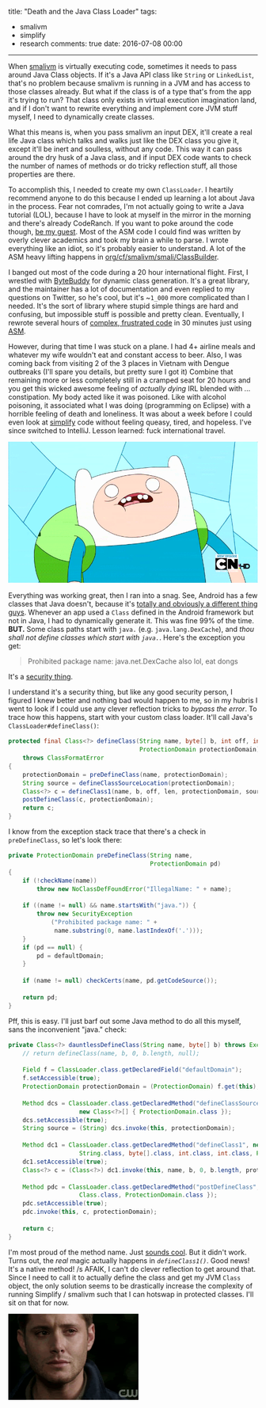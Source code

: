 title: "Death and the Java Class Loader"
tags:
  - smalivm
  - simplify
  - research
comments: true
date: 2016-07-08 00:00
---

When [smalivm](https://calebfenton.github.io/2016/04/30/dalvik-virtual-execution-with-smalivm/) is virtually executing code, sometimes it needs to pass around Java Class objects. If it's a Java API class like `String` or `LinkedList`, that's no problem because smalivm is running in a JVM and has access to those classes already. But what if the class is of a type that's from the app it's trying to run? That class only exists in virtual execution imagination land, and if I don't want to rewrite everything and implement core JVM stuff myself, I need to dynamically create classes.

What this means is, when you pass smalivm an input DEX, it'll create a real life Java class which talks and walks just like the DEX class you give it, except it'll be inert and soulless, without any code. This way it can pass around the dry husk of a Java class, and if input DEX code wants to check the number of names of methods or do tricky reflection stuff, all those properties are there.
<!-- more -->

To accomplish this, I needed to create my own `ClassLoader`. I heartily recommend anyone to do this because I ended up learning a lot about Java in the process. Fear not comrades, I'm not actually going to write a Java tutorial (LOL), because I have to look at myself in the mirror in the morning and there's already CodeRanch. If you want to poke around the code though, [be my guest](https://github.com/CalebFenton/simplify/blob/master/smalivm/src/main/java/org/cf/smalivm/smali/SmaliClassLoader.java). Most of the ASM code I could find was written by overly clever academics and took my brain a while to parse. I wrote everything like an idiot, so it's probably easier to understand. A lot of the ASM heavy lifting happens in [org/cf/smalivm/smali/ClassBuilder](https://github.com/CalebFenton/simplify/blob/master/smalivm/src/main/java/org/cf/smalivm/smali/ClassBuilder.java).

I banged out most of the code during a 20 hour international flight. First, I wrestled with [ByteBuddy](http://bytebuddy.net/#/) for dynamic class generation. It's a great library, and the maintainer has a lot of documentation and even replied to my questions on Twitter, so he's cool, but it's ~`1_000` more complicated than I needed. It's the sort of library where stupid simple things are hard and confusing, but impossible stuff is possible and pretty clean. Eventually, I rewrote several hours of [complex, frustrated code](https://github.com/CalebFenton/simplify/blob/69944abc81bd3c3acee96381221eab95be5fb224/smalivm/src/main/java/org/cf/smalivm/smali/ClassBuilder.java) in 30 minutes just using [ASM](http://asm.ow2.org/).

However, during that time I was stuck on a plane. I had 4+ airline meals and whatever my wife wouldn't eat and constant access to beer. Also, I was coming back from visiting 2 of the 3 places in Vietnam with Dengue outbreaks (I'll spare you details, but pretty sure I got it) Combine that remaining more or less completely still in a cramped seat for 20 hours and you get this wicked awesome feeling of _actually dying_ IRL blended with ... constipation. My body acted like it was poisoned. Like with alcohol poisoning, it associated what I was doing (programming on Eclipse) with a horrible feeling of death and loneliness.  It was about a week before I could even look at [simplify](https://github.com/CalebFenton/simplify) code without feeling queasy, tired, and hopeless. I've since switched to IntelliJ. Lesson learned: fuck international travel.

![](/images/death-and-the-java-class-loader/finn-death.gif)

Everything was working great, then I ran into a snag. See, Android has a few classes that Java doesn't, because it's [totally and obviously a different thing guys](https://en.wikipedia.org/wiki/Oracle_America,_Inc._v._Google,_Inc.). Whenever an app used a `Class` defined in the Android framework but not in Java, I had to dynamically generate it. This was fine 99% of the time. **BUT.** Some class paths start with `java.` (e.g. `java.lang.DexCache`), and _thou shall not define classes which start with `java.`_. Here's the exception you get:

> Prohibited package name: java.net.DexCache also lol, eat dongs

It's a [security thing](http://stackoverflow.com/questions/3804442/why-java-lang-securityexception-prohibited-package-name-java-is-required).

I understand it's a security thing, but like any good security person, I figured I knew better and nothing bad would happen to me, so in my hubris I went to look if I could use any clever reflection tricks to _bypass the error_. To trace how this happens, start with your custom class loader. It'll call Java's `ClassLoader#defineClass()`:

```java
protected final Class<?> defineClass(String name, byte[] b, int off, int len,
                                     ProtectionDomain protectionDomain)
    throws ClassFormatError
{
    protectionDomain = preDefineClass(name, protectionDomain);
    String source = defineClassSourceLocation(protectionDomain);
    Class<?> c = defineClass1(name, b, off, len, protectionDomain, source);
    postDefineClass(c, protectionDomain);
    return c;
}
```

I know from the exception stack trace that there's a check in `preDefineClass`, so let's look there:

```java
private ProtectionDomain preDefineClass(String name,
                                        ProtectionDomain pd)
{
    if (!checkName(name))
        throw new NoClassDefFoundError("IllegalName: " + name);

    if ((name != null) && name.startsWith("java.")) {
        throw new SecurityException
            ("Prohibited package name: " +
             name.substring(0, name.lastIndexOf('.')));
    }
    if (pd == null) {
        pd = defaultDomain;
    }

    if (name != null) checkCerts(name, pd.getCodeSource());

    return pd;
}
```

Pff, this is easy. I'll just barf out some Java method to do all this myself, sans the inconvenient "java." check:

```java
private Class<?> dauntlessDefineClass(String name, byte[] b) throws Exception {
    // return defineClass(name, b, 0, b.length, null);

    Field f = ClassLoader.class.getDeclaredField("defaultDomain");
    f.setAccessible(true);
    ProtectionDomain protectionDomain = (ProtectionDomain) f.get(this);

    Method dcs = ClassLoader.class.getDeclaredMethod("defineClassSourceLocation",
                    new Class<?>[] { ProtectionDomain.class });
    dcs.setAccessible(true);
    String source = (String) dcs.invoke(this, protectionDomain);

    Method dc1 = ClassLoader.class.getDeclaredMethod("defineClass1", new Class<?>[] {
                    String.class, byte[].class, int.class, int.class, ProtectionDomain.class, String.class });
    dc1.setAccessible(true);
    Class<?> c = (Class<?>) dc1.invoke(this, name, b, 0, b.length, protectionDomain, source);

    Method pdc = ClassLoader.class.getDeclaredMethod("postDefineClass", new Class<?>[] {
                    Class.class, ProtectionDomain.class });
    pdc.setAccessible(true);
    pdc.invoke(this, c, protectionDomain);

    return c;
}
```

I'm most proud of the method name. Just [sounds cool](https://github.com/CalebFenton/simplify/blob/3dbfc719c88a7965e806f65efbd35d4cc495f173/smalivm/src/main/java/org/cf/smalivm/VirtualMachine.java#L192). But it didn't work. Turns out, the _real_ magic actually happens in *`defineClass1()`*. Good news! It's a native method! /s AFAIK, I can't do clever reflection to get around that. Since I need to call it to actually define the class and get my JVM `Class` object, the only solution seems to be drastically increase the complexity of running Simplify / smalivm such that I can hotswap in protected classes. I'll sit on that for now.

![](/images/death-and-the-java-class-loader/manly-tears.gif)